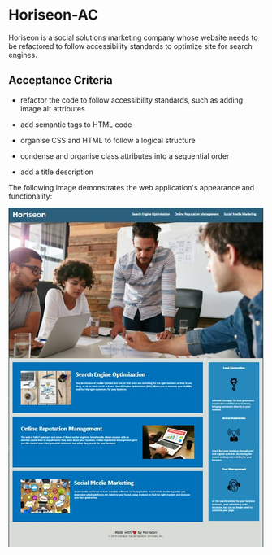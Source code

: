 # Horiseon-AC
Horiseon is a social solutions marketing company whose website needs to be refactored to follow accessibility standards to optimize site for search engines. 
## Acceptance Criteria

* refactor the code to follow accessibility standards, such as adding image alt attributes

* add semantic tags to HTML code

* organise CSS and HTML to follow a logical structure

* condense and organise class attributes into a sequential order

* add a title description

The following image demonstrates the web application's appearance and functionality:

![Webpage for Horiseon for comparison to mockup](./assets/images/Screenshot%20of%20site.jpg)

